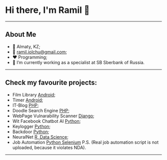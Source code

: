 # Hi there, I'm Ramil 👋
____
## About Me

* 🏬 Almaty, KZ;
* 📧 ramil.iolchu@gmail.com;
* ❤️ Programming;
* 🔭 I’m currently working as a specialist at SB Sberbank of Russia.
____
## **Check my favourite projects:**

* Film Library [Android](https://github.com/ramapitecusment/film_library_android);
* Timer [Android](https://github.com/ramapitecusment/timer_android);
* IT-Blog [PHP](https://github.com/ramapitecusment/my_blog);
* Doodle Search Engine [PHP](https://github.com/ramapitecusment/doodle);
* WebPage Vulnarability Scanner [Django](https://github.com/ramapitecusment/python_vulnerability_scanner);
* Wit Facebook Chatbot AI [Python](https://github.com/ramapitecusment/Ramilchat);
* Keylogger [Python](https://github.com/ramapitecusment/python_keylogger);
* Backdoor [Python](https://github.com/ramapitecusment/backdoor_python_reverse);
* NeuralNet [R, Data Science](https://github.com/ramapitecusment/student_academic_performance);
* Job Automation [Python Selenium](https://github.com/ramapitecusment/selenium_education) P.S. (Real job automation script is not uploaded, because it violates NDA).
____
<!--
**ramapitecusment/ramapitecusment** is a ✨ _special_ ✨ repository because its `README.md` (this file) appears on your GitHub profile.

Here are some ideas to get you started:

- 🔭 I’m currently working on ...
- 🌱 I’m currently learning ...
- 👯 I’m looking to collaborate on ...
- 🤔 I’m looking for help with ...
- 💬 Ask me about ...
- 📫 How to reach me: ...
- 😄 Pronouns: ...
- ⚡ Fun fact: ...
-->
